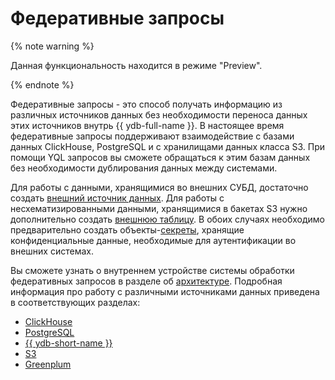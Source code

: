 # Федеративные запросы

{% note warning %}

Данная функциональность находится в режиме "Preview".

{% endnote %}

Федеративные запросы - это способ получать информацию из различных источников данных без необходимости переноса данных этих источников внутрь {{ ydb-full-name }}. В настоящее время федеративные запросы поддерживают взаимодействие с базами данных ClickHouse, PostgreSQL и с хранилищами данных класса S3. При помощи YQL запросов вы сможете обращаться к этим базам данных без необходимости дублирования данных между системами.

Для работы с данными, хранящимися во внешних СУБД, достаточно создать [внешний источник данных](../datamodel/external_data_source.md). Для работы с несхематизированными данными, хранящимися в бакетах S3 нужно дополнительно создать [внешнюю таблицу](../datamodel/external_table.md). В обоих случаях необходимо предварительно создать объекты-[секреты](../datamodel/secrets.md), хранящие конфиденциальные данные, необходимые для аутентификации во внешних системах.

Вы сможете узнать о внутреннем устройстве системы обработки федеративных запросов в разделе об [архитектуре](./architecture.md). Подробная информация про работу с различными источниками данных приведена в соответствующих разделах:
- [ClickHouse](clickhouse.md)
- [PostgreSQL](postgresql.md)
- [{{ ydb-short-name }}](ydb.md)
- [S3](s3/external_table.md)
- [Greenplum](greenplum.md)
